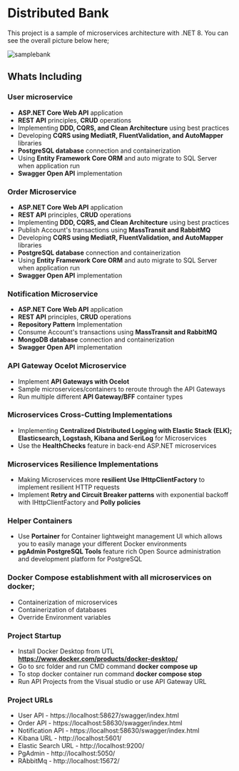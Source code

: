 # Distributed Bank

This project is a sample of microservices architecture with .NET 8. You can see the overall picture below here;

![samplebank]()

## Whats Including

### User microservice
* **ASP.NET Core Web API** application
* **REST API** principles, **CRUD** operations
* Implementing **DDD, CQRS, and Clean Architecture** using best practices
* Developing **CQRS using MediatR, FluentValidation, and AutoMapper** libraries
* **PostgreSQL database** connection and containerization
* Using **Entity Framework Core ORM** and auto migrate to SQL Server when application run
* **Swagger Open API** implementation

### Order Microservice
* **ASP.NET Core Web API** application
* **REST API** principles, **CRUD** operations
* Implementing **DDD, CQRS, and Clean Architecture** using best practices
* Publish Account's transactions using **MassTransit and RabbitMQ**
* Developing **CQRS using MediatR, FluentValidation, and AutoMapper** libraries
* **PostgreSQL database** connection and containerization
* Using **Entity Framework Core ORM** and auto migrate to SQL Server when application run
* **Swagger Open API** implementation

### Notification Microservice
* **ASP.NET Core Web API** application
* **REST API** principles, **CRUD** operations
* **Repository Pattern** Implementation
* Consume Account's transactions using **MassTransit and RabbitMQ**
* **MongoDB database** connection and containerization
* **Swagger Open API** implementation

### API Gateway Ocelot Microservice
- Implement **API Gateways with Ocelot**
- Sample microservices/containers to reroute through the API Gateways
- Run multiple different **API Gateway/BFF** container types

### Microservices Cross-Cutting Implementations
- Implementing **Centralized Distributed Logging with Elastic Stack (ELK); Elasticsearch, Logstash, Kibana and SeriLog** for Microservices
- Use the **HealthChecks** feature in back-end ASP.NET microservices

### Microservices Resilience Implementations
- Making Microservices more **resilient Use IHttpClientFactory** to implement resilient HTTP requests
- Implement **Retry and Circuit Breaker patterns** with exponential backoff with IHttpClientFactory and **Polly policies**

### Helper Containers
- Use **Portainer** for Container lightweight management UI which allows you to easily manage your different Docker environments
- **pgAdmin PostgreSQL Tools** feature rich Open Source administration and development platform for PostgreSQL

### Docker Compose establishment with all microservices on docker;
- Containerization of microservices
- Containerization of databases
- Override Environment variables

### Project Startup
- Install Docker Desktop from UTL **https://www.docker.com/products/docker-desktop/**
- Go to src folder and run CMD command **docker compose up**
- To stop docker container run command **docker compose stop**
- Run API Projects from the Visual studio or use API Gateway URL

### Project URLs
- User API - https://localhost:58627/swagger/index.html
- Order API - https://localhost:58630/swagger/index.html
- Notification API - https://localhost:58630/swagger/index.html
- Kibana URL - http://localhost:5601/
- Elastic Search URL - http://localhost:9200/
- PgAdmin - http://localhost:5050/
- RAbbitMq - http://localhost:15672/
